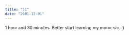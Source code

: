 ```yaml
---
title: "51"
date: "2001-12-01"
---
```


1 hour and 30 minutes. Better start learning my mooo-sic. :)
